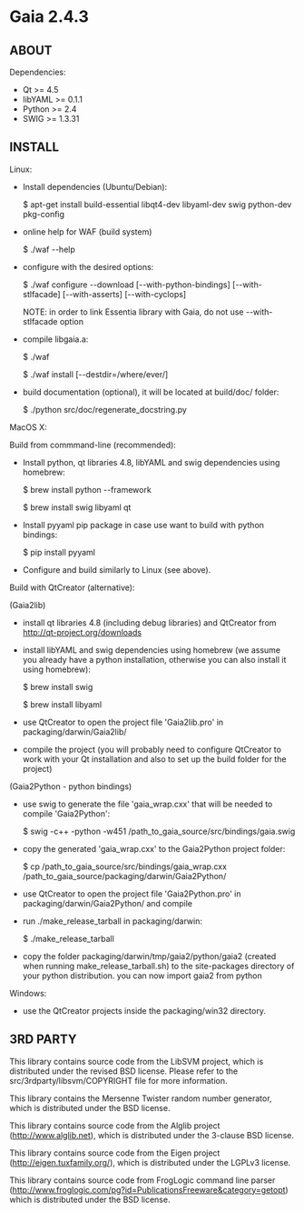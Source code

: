 Gaia 2.4.3
==========

ABOUT
-----

Dependencies:
  
  * Qt >= 4.5
  * libYAML >= 0.1.1
  * Python >= 2.4
  * SWIG >= 1.3.31


INSTALL
-------

Linux:

- Install dependencies (Ubuntu/Debian):

    $ apt-get install build-essential libqt4-dev libyaml-dev swig python-dev pkg-config

- online help for WAF (build system)

    $ ./waf --help

- configure with the desired options:

    $ ./waf configure --download [--with-python-bindings] [--with-stlfacade] [--with-asserts] [--with-cyclops]
    
    NOTE: in order to link Essentia library with Gaia, do not use --with-stlfacade option

- compile libgaia.a:

    $ ./waf

    $ ./waf install [--destdir=/where/ever/]

- build documentation (optional), it will be located at build/doc/ folder:

    $ ./python src/doc/regenerate_docstring.py


MacOS X:

Build from commmand-line (recommended):

- Install python, qt libraries 4.8, libYAML and swig dependencies using homebrew:	

    $ brew install python --framework

    $ brew install swig libyaml qt

- Install pyyaml pip package in case use want to build with python bindings:

    $ pip install pyyaml

- Configure and build similarly to Linux (see above).


Build with QtCreator (alternative):

(Gaia2lib)

- install qt libraries 4.8 (including debug libraries) and QtCreator from http://qt-project.org/downloads

- install libYAML and swig dependencies using homebrew (we assume you already have a python 
  installation, otherwise you can also install it using homebrew):

	$ brew install swig

	$ brew install libyaml

- use QtCreator to open the project file 'Gaia2lib.pro' in packaging/darwin/Gaia2lib/

- compile the project (you will probably need to configure QtCreator to work with your Qt 
  installation and also to set up the build folder for the project)

(Gaia2Python - python bindings)

- use swig to generate the file 'gaia_wrap.cxx' that will be needed to compile 'Gaia2Python':

	$ swig -c++ -python -w451 /path_to_gaia_source/src/bindings/gaia.swig 

- copy the generated 'gaia_wrap.cxx' to the Gaia2Python project folder:

	$ cp /path_to_gaia_source/src/bindings/gaia_wrap.cxx /path_to_gaia_source/packaging/darwin/Gaia2Python/

- use QtCreator to open the project file 'Gaia2Python.pro' in packaging/darwin/Gaia2Python/ and compile

- run ./make_release_tarball in packaging/darwin:

	$ ./make_release_tarball
	
- copy the folder packaging/darwin/tmp/gaia2/python/gaia2 (created when running make_release_tarball.sh) 
  to the site-packages directory of your python distribution. you can now import gaia2 from python


Windows:

- use the QtCreator projects inside the packaging/win32 directory.



3RD PARTY
---------

This library contains source code from the LibSVM project, which is distributed
under the revised BSD license.
Please refer to the src/3rdparty/libsvm/COPYRIGHT file for more information.

This library contains the Mersenne Twister random number generator, which
is distributed under the BSD license.

This library contains source code from the Alglib project (http://www.alglib.net),
which is distributed under the 3-clause BSD license.

This library contains source code from the Eigen project (http://eigen.tuxfamily.org/),
which is distributed under the LGPLv3 license.

This library contains source code from FrogLogic command line parser
(http://www.froglogic.com/pg?id=PublicationsFreeware&category=getopt)
which is distributed under the BSD license.
